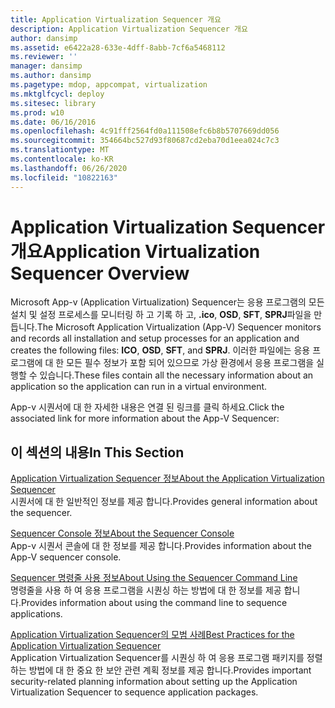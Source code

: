 ```yaml
---
title: Application Virtualization Sequencer 개요
description: Application Virtualization Sequencer 개요
author: dansimp
ms.assetid: e6422a28-633e-4dff-8abb-7cf6a5468112
ms.reviewer: ''
manager: dansimp
ms.author: dansimp
ms.pagetype: mdop, appcompat, virtualization
ms.mktglfcycl: deploy
ms.sitesec: library
ms.prod: w10
ms.date: 06/16/2016
ms.openlocfilehash: 4c91fff2564fd0a111508efc6b8b5707669dd056
ms.sourcegitcommit: 354664bc527d93f80687cd2eba70d1eea024c7c3
ms.translationtype: MT
ms.contentlocale: ko-KR
ms.lasthandoff: 06/26/2020
ms.locfileid: "10822163"
---
```

# <span data-ttu-id="07140-103">Application Virtualization Sequencer 개요</span><span class="sxs-lookup"><span data-stu-id="07140-103">Application Virtualization Sequencer Overview</span></span>


<span data-ttu-id="07140-104">Microsoft App-v (Application Virtualization) Sequencer는 응용 프로그램의 모든 설치 및 설정 프로세스를 모니터링 하 고 기록 하 고, **.ico**, **OSD**, **SFT**, **SPRJ**파일을 만듭니다.</span><span class="sxs-lookup"><span data-stu-id="07140-104">The Microsoft Application Virtualization (App-V) Sequencer monitors and records all installation and setup processes for an application and creates the following files: **ICO**, **OSD**, **SFT**, and **SPRJ**.</span></span> <span data-ttu-id="07140-105">이러한 파일에는 응용 프로그램에 대 한 모든 필수 정보가 포함 되어 있으므로 가상 환경에서 응용 프로그램을 실행할 수 있습니다.</span><span class="sxs-lookup"><span data-stu-id="07140-105">These files contain all the necessary information about an application so the application can run in a virtual environment.</span></span>

<span data-ttu-id="07140-106">App-v 시퀀서에 대 한 자세한 내용은 연결 된 링크를 클릭 하세요.</span><span class="sxs-lookup"><span data-stu-id="07140-106">Click the associated link for more information about the App-V Sequencer:</span></span>

## <span data-ttu-id="07140-107">이 섹션의 내용</span><span class="sxs-lookup"><span data-stu-id="07140-107">In This Section</span></span>


<a href="" id="about-the-application-virtualization-sequencer"></a>[<span data-ttu-id="07140-108">Application Virtualization Sequencer 정보</span><span class="sxs-lookup"><span data-stu-id="07140-108">About the Application Virtualization Sequencer</span></span>](about-the-application-virtualization-sequencer.md)  
<span data-ttu-id="07140-109">시퀀서에 대 한 일반적인 정보를 제공 합니다.</span><span class="sxs-lookup"><span data-stu-id="07140-109">Provides general information about the sequencer.</span></span>

<a href="" id="about-the-sequencer-console"></a>[<span data-ttu-id="07140-110">Sequencer Console 정보</span><span class="sxs-lookup"><span data-stu-id="07140-110">About the Sequencer Console</span></span>](about-the-sequencer-console.md)  
<span data-ttu-id="07140-111">App-v 시퀀서 콘솔에 대 한 정보를 제공 합니다.</span><span class="sxs-lookup"><span data-stu-id="07140-111">Provides information about the App-V sequencer console.</span></span>

<a href="" id="about-using-the-sequencer-command-line"></a>[<span data-ttu-id="07140-112">Sequencer 명령줄 사용 정보</span><span class="sxs-lookup"><span data-stu-id="07140-112">About Using the Sequencer Command Line</span></span>](about-using-the-sequencer-command-line.md)  
<span data-ttu-id="07140-113">명령줄을 사용 하 여 응용 프로그램을 시퀀싱 하는 방법에 대 한 정보를 제공 합니다.</span><span class="sxs-lookup"><span data-stu-id="07140-113">Provides information about using the command line to sequence applications.</span></span>

<a href="" id="best-practices-for-the-application-virtualization-sequencer"></a>[<span data-ttu-id="07140-114">Application Virtualization Sequencer의 모범 사례</span><span class="sxs-lookup"><span data-stu-id="07140-114">Best Practices for the Application Virtualization Sequencer</span></span>](best-practices-for-the-application-virtualization-sequencer-sp1.md)  
<span data-ttu-id="07140-115">Application Virtualization Sequencer를 시퀀싱 하 여 응용 프로그램 패키지를 정렬 하는 방법에 대 한 중요 한 보안 관련 계획 정보를 제공 합니다.</span><span class="sxs-lookup"><span data-stu-id="07140-115">Provides important security-related planning information about setting up the Application Virtualization Sequencer to sequence application packages.</span></span>

 

 





